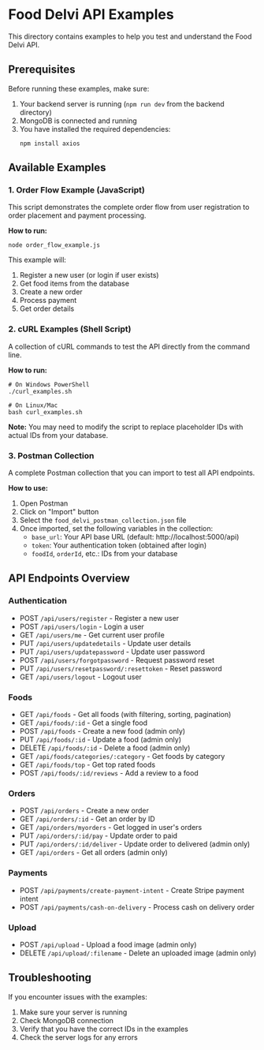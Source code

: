 # Food Delvi API Examples

This directory contains examples to help you test and understand the Food Delvi API.

## Prerequisites

Before running these examples, make sure:

1. Your backend server is running (`npm run dev` from the backend directory)
2. MongoDB is connected and running
3. You have installed the required dependencies:
   ```
   npm install axios
   ```

## Available Examples

### 1. Order Flow Example (JavaScript)

This script demonstrates the complete order flow from user registration to order placement and payment processing.

**How to run:**
```
node order_flow_example.js
```

This example will:
1. Register a new user (or login if user exists)
2. Get food items from the database
3. Create a new order
4. Process payment
5. Get order details

### 2. cURL Examples (Shell Script)

A collection of cURL commands to test the API directly from the command line.

**How to run:**
```
# On Windows PowerShell
./curl_examples.sh

# On Linux/Mac
bash curl_examples.sh
```

**Note:** You may need to modify the script to replace placeholder IDs with actual IDs from your database.

### 3. Postman Collection

A complete Postman collection that you can import to test all API endpoints.

**How to use:**
1. Open Postman
2. Click on "Import" button
3. Select the `food_delvi_postman_collection.json` file
4. Once imported, set the following variables in the collection:
   - `base_url`: Your API base URL (default: http://localhost:5000/api)
   - `token`: Your authentication token (obtained after login)
   - `foodId`, `orderId`, etc.: IDs from your database

## API Endpoints Overview

### Authentication
- POST `/api/users/register` - Register a new user
- POST `/api/users/login` - Login a user
- GET `/api/users/me` - Get current user profile
- PUT `/api/users/updatedetails` - Update user details
- PUT `/api/users/updatepassword` - Update user password
- POST `/api/users/forgotpassword` - Request password reset
- PUT `/api/users/resetpassword/:resettoken` - Reset password
- GET `/api/users/logout` - Logout user

### Foods
- GET `/api/foods` - Get all foods (with filtering, sorting, pagination)
- GET `/api/foods/:id` - Get a single food
- POST `/api/foods` - Create a new food (admin only)
- PUT `/api/foods/:id` - Update a food (admin only)
- DELETE `/api/foods/:id` - Delete a food (admin only)
- GET `/api/foods/categories/:category` - Get foods by category
- GET `/api/foods/top` - Get top rated foods
- POST `/api/foods/:id/reviews` - Add a review to a food

### Orders
- POST `/api/orders` - Create a new order
- GET `/api/orders/:id` - Get an order by ID
- GET `/api/orders/myorders` - Get logged in user's orders
- PUT `/api/orders/:id/pay` - Update order to paid
- PUT `/api/orders/:id/deliver` - Update order to delivered (admin only)
- GET `/api/orders` - Get all orders (admin only)

### Payments
- POST `/api/payments/create-payment-intent` - Create Stripe payment intent
- POST `/api/payments/cash-on-delivery` - Process cash on delivery order

### Upload
- POST `/api/upload` - Upload a food image (admin only)
- DELETE `/api/upload/:filename` - Delete an uploaded image (admin only)

## Troubleshooting

If you encounter issues with the examples:

1. Make sure your server is running
2. Check MongoDB connection
3. Verify that you have the correct IDs in the examples
4. Check the server logs for any errors
